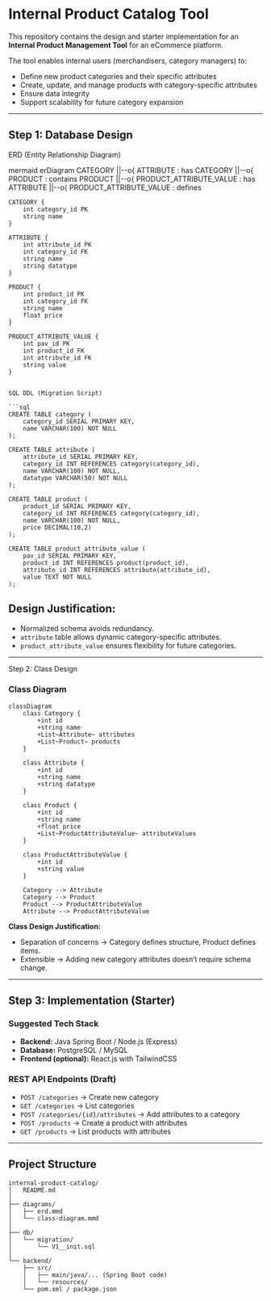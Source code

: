 # Internal Product Catalog Tool

This repository contains the design and starter implementation for an **Internal Product Management Tool** for an eCommerce platform.

The tool enables internal users (merchandisers, category managers) to:

* Define new product categories and their specific attributes
* Create, update, and manage products with category-specific attributes
* Ensure data integrity
* Support scalability for future category expansion

---

## Step 1: Database Design

ERD (Entity Relationship Diagram)

mermaid
erDiagram
    CATEGORY ||--o{ ATTRIBUTE : has
    CATEGORY ||--o{ PRODUCT : contains
    PRODUCT ||--o{ PRODUCT_ATTRIBUTE_VALUE : has
    ATTRIBUTE ||--o{ PRODUCT_ATTRIBUTE_VALUE : defines

    CATEGORY {
        int category_id PK
        string name
    }

    ATTRIBUTE {
        int attribute_id PK
        int category_id FK
        string name
        string datatype
    }

    PRODUCT {
        int product_id PK
        int category_id FK
        string name
        float price
    }

    PRODUCT_ATTRIBUTE_VALUE {
        int pav_id PK
        int product_id FK
        int attribute_id FK
        string value
    }
```

SQL DDL (Migration Script)

```sql
CREATE TABLE category (
    category_id SERIAL PRIMARY KEY,
    name VARCHAR(100) NOT NULL
);

CREATE TABLE attribute (
    attribute_id SERIAL PRIMARY KEY,
    category_id INT REFERENCES category(category_id),
    name VARCHAR(100) NOT NULL,
    datatype VARCHAR(50) NOT NULL
);

CREATE TABLE product (
    product_id SERIAL PRIMARY KEY,
    category_id INT REFERENCES category(category_id),
    name VARCHAR(100) NOT NULL,
    price DECIMAL(10,2)
);

CREATE TABLE product_attribute_value (
    pav_id SERIAL PRIMARY KEY,
    product_id INT REFERENCES product(product_id),
    attribute_id INT REFERENCES attribute(attribute_id),
    value TEXT NOT NULL
);
```

## Design Justification:

* Normalized schema avoids redundancy.
* `attribute` table allows dynamic category-specific attributes.
* `product_attribute_value` ensures flexibility for future categories.

---

Step 2: Class Design

### Class Diagram

```mermaid
classDiagram
    class Category {
        +int id
        +string name
        +List~Attribute~ attributes
        +List~Product~ products
    }

    class Attribute {
        +int id
        +string name
        +string datatype
    }

    class Product {
        +int id
        +string name
        +float price
        +List~ProductAttributeValue~ attributeValues
    }

    class ProductAttributeValue {
        +int id
        +string value
    }

    Category --> Attribute
    Category --> Product
    Product --> ProductAttributeValue
    Attribute --> ProductAttributeValue
```

**Class Design Justification:**

* Separation of concerns → Category defines structure, Product defines items.
* Extensible → Adding new category attributes doesn’t require schema change.

---

## Step 3: Implementation (Starter)

### Suggested Tech Stack

* **Backend:** Java Spring Boot / Node.js (Express)
* **Database:** PostgreSQL / MySQL
* **Frontend (optional):** React.js with TailwindCSS

### REST API Endpoints (Draft)

* `POST /categories` → Create new category
* `GET /categories` → List categories
* `POST /categories/{id}/attributes` → Add attributes to a category
* `POST /products` → Create a product with attributes
* `GET /products` → List products with attributes

---

##  Project Structure

```
internal-product-catalog/
│   README.md
│
├── diagrams/
│   ├── erd.mmd
│   └── class-diagram.mmd
│
├── db/
│   └── migration/
│       └── V1__init.sql
│
└── backend/
    ├── src/
    │   ├── main/java/... (Spring Boot code)
    │   └── resources/
    └── pom.xml / package.json
```

